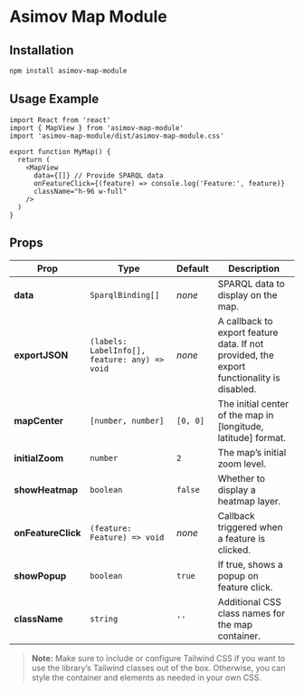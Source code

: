 # Asimov Map Module

## Installation

```bash
npm install asimov-map-module
```

## Usage Example

```tsx
import React from 'react'
import { MapView } from 'asimov-map-module'
import 'asimov-map-module/dist/asimov-map-module.css'

export function MyMap() {
  return (
    <MapView
      data={[]} // Provide SPARQL data
      onFeatureClick={(feature) => console.log('Feature:', feature)}
      className="h-96 w-full"
    />
  )
}
```

## Props

| Prop           | Type                                   | Default     | Description                                                                                  |
|----------------|----------------------------------------|-------------|----------------------------------------------------------------------------------------------|
| **data**       | `SparqlBinding[]`                      | *none*      | SPARQL data to display on the map.                                                          |
| **exportJSON** | `(labels: LabelInfo[], feature: any) => void` | *none*      | A callback to export feature data. If not provided, the export functionality is disabled.    |
| **mapCenter**  | `[number, number]`                     | `[0, 0]`    | The initial center of the map in [longitude, latitude] format.                              |
| **initialZoom**| `number`                               | `2`         | The map’s initial zoom level.                                                               |
| **showHeatmap**| `boolean`                              | `false`     | Whether to display a heatmap layer.                                                         |
| **onFeatureClick** | `(feature: Feature) => void`       | *none*      | Callback triggered when a feature is clicked.                                               |
| **showPopup**  | `boolean`                              | `true`      | If true, shows a popup on feature click.                                                    |
| **className**  | `string`                               | `''`        | Additional CSS class names for the map container.                                           |

> **Note:** Make sure to include or configure Tailwind CSS if you want to use the library’s Tailwind classes out of the box. Otherwise, you can style the container and elements as needed in your own CSS.
